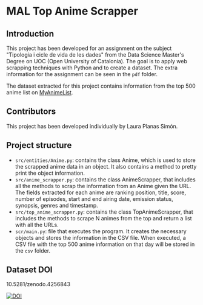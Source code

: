 # MAL Top Anime Scrapper
## Introduction
This project has been developed for an assignment on the subject "Tipologia i cicle de vida de les dades" from the Data Science Master's Degree on UOC (Open University of Catalonia). The goal is to apply web scrapping techniques with Python and to create a dataset. The extra information for the assignment can be seen in the <code>pdf</code> folder. 

The dataset extracted for this project contains information from the top 500 anime list on [MyAnimeList](https://myanimelist.net/). 

## Contributors
This project has been developed individually by Laura Planas Simón.

## Project structure
* <code>src/entities/Anime.py</code>: contains the class Anime, which is used to store the scrapped anime data in an object. It also contains a method to pretty print the object information.
* <code>src/anime_scrapper.py</code>: contains the class AnimeScrapper, that includes all the methods to scrap the information from an Anime given the URL. The fields extracted for each anime are ranking position, title, score, number of episodes, start and end airing date, emission status, synopsis, genres and timestamp. 
* <code>src/top_anime_scrapper.py</code>: contains the class TopAnimeScrapper, that includes the methods to scrape N animes from the top and return a list with all the URLs.
* <code>scr/main.py</code>: file that executes the program. It creates the necessary objects and stores the information in the CSV file. When executed, a CSV file with the top 500 anime information on that day will be stored in the <code>csv</code> folder.

## Dataset DOI
10.5281/zenodo.4256843

[![DOI](https://zenodo.org/badge/DOI/10.5281/zenodo.4256843.svg)](https://doi.org/10.5281/zenodo.4256843)

